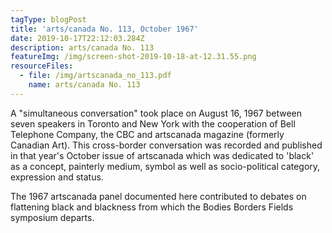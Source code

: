 ```yaml
---
tagType: blogPost
title: 'arts/canada No. 113, October 1967'
date: 2019-10-17T22:12:03.284Z
description: arts/canada No. 113
featureImg: /img/screen-shot-2019-10-18-at-12.31.55.png
resourceFiles:
  - file: /img/artscanada_no_113.pdf
    name: arts/canada No. 113
---
```

A "simultaneous conversation" took place on August 16, 1967 between seven speakers in Toronto and New York with the cooperation of Bell Telephone Company, the CBC and artscanada magazine (formerly Canadian Art). This cross-border conversation was recorded and published in that year's October issue of artscanada which was dedicated to 'black' as a concept, painterly medium, symbol as well as socio-political category, expression and status.

The 1967 artscanada panel documented here contributed to debates on flattening black and blackness from which the Bodies Borders Fields symposium departs.
